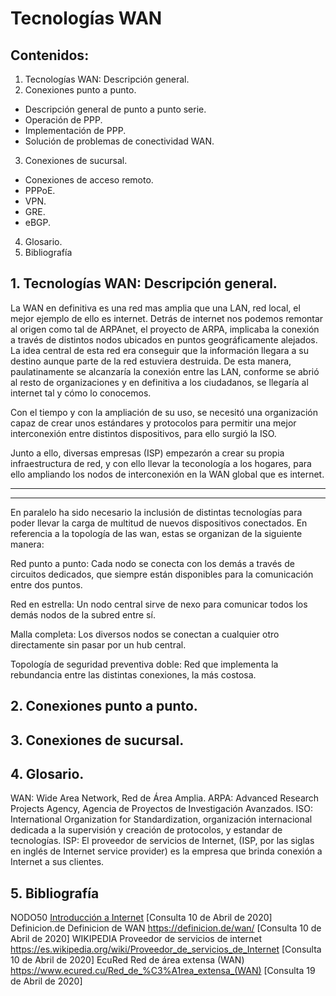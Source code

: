 # Tecnologías WAN



## Contenidos:

1. Tecnologías WAN: Descripción general. 
2. Conexiones punto a punto.
 * Descripción general de punto a punto serie. 
 * Operación de PPP. 
 * Implementación de PPP.
 * Solución de problemas de conectividad WAN. 
3. Conexiones de sucursal. 
 * Conexiones de acceso remoto. 
 * PPPoE.
 * VPN. 
 * GRE. 
 * eBGP. 
4. Glosario. 
5. Bibliografía


## 1. Tecnologías WAN: Descripción general. 

La WAN en definitiva es una red mas amplia que una LAN, red local, el mejor ejemplo de ello es internet. Detrás de internet nos podemos remontar al origen como tal de ARPAnet, el proyecto de ARPA, implicaba la conexión a través de distintos nodos ubicados en puntos geográficamente alejados. La idea central de esta red era conseguir que la información llegara a su destino aunque parte de la red estuviera destruida.
De esta manera, paulatinamente se alcanzaría la conexión entre las LAN, conforme se abrió al resto de organizaciones y en definitiva a los ciudadanos, se llegaría al internet tal y cómo lo conocemos.

Con el tiempo y con la ampliación de su uso, se necesitó una organización capaz de crear unos estándares y protocolos para permitir una mejor interconexión entre distintos dispositivos, para ello surgió la ISO.

Junto a ello, diversas empresas (ISP) empezarón a crear su propia infraestructura de red, y con ello llevar la teconología a los hogares, para ello ampliando los nodos de interconexión en la WAN global que es internet. 


-------------------------------------------


-------------------------------------------

En paralelo ha sido necesario la inclusión de distintas tecnologías para poder llevar la carga de multitud de nuevos dispositivos conectados.
En referencia a la topología de las wan, estas se organizan de la siguiente manera:

Red punto a punto: Cada nodo se conecta con los demás a través de circuitos dedicados, que siempre están disponibles para la comunicación entre dos puntos.

Red en estrella: Un nodo central sirve de nexo para comunicar todos los demás nodos de la subred entre sí.

Malla completa: Los diversos nodos se conectan a cualquier otro directamente sin pasar por un hub central. 

Topología de seguridad preventiva doble: Red que implementa la rebundancia entre las distintas conexiones, la más costosa.






## 2. Conexiones punto a punto.



## 3. Conexiones de sucursal. 


## 4. Glosario. 
WAN: Wide Area Network, Red de Área Amplia.
ARPA: Advanced Research Projects Agency, Agencia de Proyectos de Investigación Avanzados.
ISO: International Organization for Standardization, organización internacional dedicada a la supervisión y creación de protocolos, y estandar de tecnologías. 
ISP: El proveedor de servicios de Internet, (ISP, por las siglas en inglés de Internet service provider) es la empresa que brinda conexión a Internet a sus clientes.

## 5. Bibliografía
NODO50 [Introducción a Internet](https://www.nodo50.org/manuales/internet/1.htm) [Consulta 10 de Abril de 2020]
Definicion.de Definicion de WAN 
https://definicion.de/wan/ [Consulta 10 de Abril de 2020]
WIKIPEDIA Proveedor de servicios de internet
https://es.wikipedia.org/wiki/Proveedor_de_servicios_de_Internet [Consulta 10 de Abril de 2020]
EcuRed Red de área extensa (WAN)
https://www.ecured.cu/Red_de_%C3%A1rea_extensa_(WAN) [Consulta 19 de Abril de 2020]
